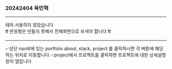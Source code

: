 ### 20242404 육민혁
***

테마 사용하지 않았습니다 <br/>
❗❗ 반응형은 만들지 못해서 전체화면으로 보셔야 합니다 ❗❗

***
✅상단 nav바에 있는 portfolio about, stack, project 를 클릭하시면 각 버튼에 해당하는 위치로 이동합니다
✅project에서 프로젝트를 클릭하면 프로젝트에 대한 상세설명창이 열립니다
